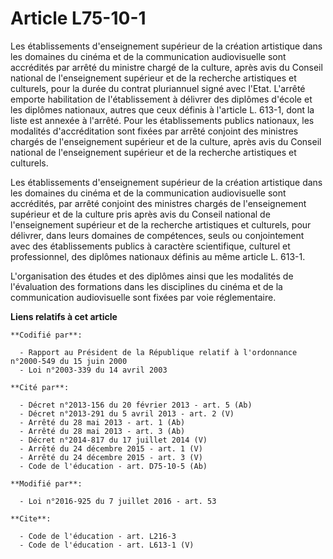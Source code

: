# Article L75-10-1

Les établissements d'enseignement supérieur de la création artistique dans les domaines du cinéma et de la communication
audiovisuelle sont accrédités par arrêté du ministre chargé de la culture, après avis du Conseil national de l'enseignement
supérieur et de la recherche artistiques et culturels, pour la durée du contrat pluriannuel signé avec l'Etat. L'arrêté
emporte habilitation de l'établissement à délivrer des diplômes d'école et les diplômes nationaux, autres que ceux définis à
l'article L. 613-1, dont la liste est annexée à l'arrêté. Pour les établissements publics nationaux, les modalités
d'accréditation sont fixées par arrêté conjoint des ministres chargés de l'enseignement supérieur et de la culture, après
avis du Conseil national de l'enseignement supérieur et de la recherche artistiques et culturels. 

Les établissements d'enseignement supérieur de la création artistique dans les domaines du cinéma et de la communication
audiovisuelle sont accrédités, par arrêté conjoint des ministres chargés de l'enseignement supérieur et de la culture pris
après avis du Conseil national de l'enseignement supérieur et de la recherche artistiques et culturels, pour délivrer, dans
leurs domaines de compétences, seuls ou conjointement avec des établissements publics à caractère scientifique, culturel et
professionnel, des diplômes nationaux définis au même article L. 613-1. 

L'organisation des études et des diplômes ainsi que les modalités de l'évaluation des formations dans les disciplines du
cinéma et de la communication audiovisuelle sont fixées par voie réglementaire.

**Liens relatifs à cet article**

	**Codifié par**:

	  - Rapport au Président de la République relatif à l'ordonnance n°2000-549 du 15 juin 2000
	  - Loi n°2003-339 du 14 avril 2003

	**Cité par**:

	  - Décret n°2013-156 du 20 février 2013 - art. 5 (Ab)
	  - Décret n°2013-291 du 5 avril 2013 - art. 2 (V)
	  - Arrêté du 28 mai 2013 - art. 1 (Ab)
	  - Arrêté du 28 mai 2013 - art. 3 (Ab)
	  - Décret n°2014-817 du 17 juillet 2014 (V)
	  - Arrêté du 24 décembre 2015 - art. 1 (V)
	  - Arrêté du 24 décembre 2015 - art. 3 (V)
	  - Code de l'éducation - art. D75-10-5 (Ab)

	**Modifié par**:

	  - Loi n°2016-925 du 7 juillet 2016 - art. 53

	**Cite**:

	  - Code de l'éducation - art. L216-3
	  - Code de l'éducation - art. L613-1 (V)
